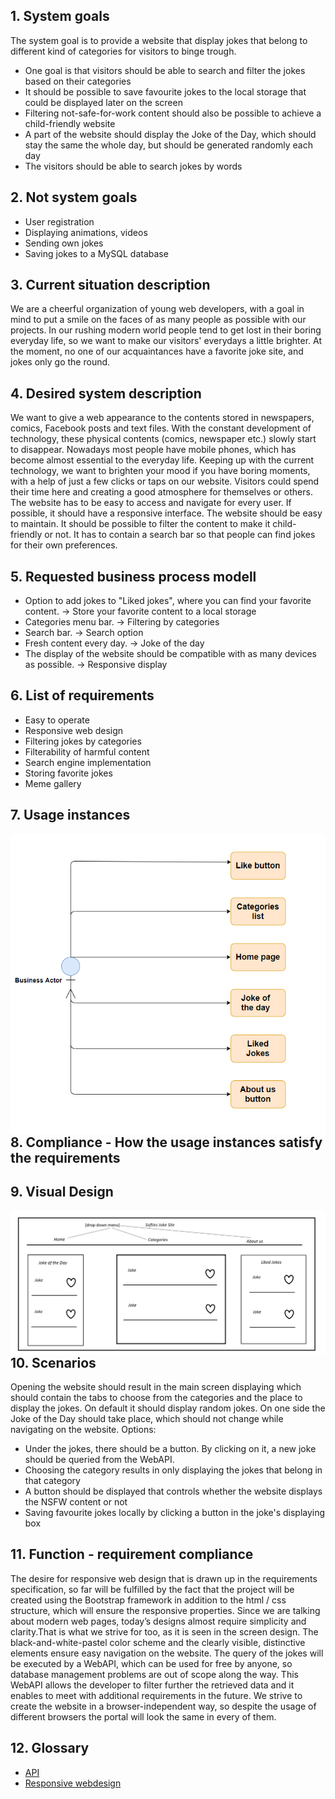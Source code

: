 ## 1. System goals
The system goal is to provide a website that display jokes that belong to different kind of categories for visitors to binge trough.
* One goal is that visitors should be able to search and filter the jokes based on their categories
* It should be possible to save favourite jokes to the local storage that could be displayed later on the screen
* Filtering not-safe-for-work content should also be possible to achieve a child-friendly website
* A part of the website should display the Joke of the Day, which should stay the same the whole day, but should be generated randomly each day
* The visitors should be able to search jokes by words

## 2. Not system goals
* User registration
* Displaying animations, videos 
* Sending own jokes
* Saving jokes to a MySQL database

## 3. Current situation description
We are a cheerful organization of young web developers, with a goal in mind to put a smile on the faces of as many people as possible with our projects. In our rushing modern world people tend to get lost in their boring everyday life, so we want to make our visitors' everydays a little brighter. At the moment, no one of our acquaintances have a favorite joke site, and jokes only go the round. 

## 4. Desired system description
We want to give a web appearance to the contents stored in newspapers, comics, Facebook posts and text files. With the constant development of technology, these physical contents (comics, newspaper etc.) slowly start to disappear. Nowadays most people have mobile phones, which has become almost essential to the everyday life. Keeping up with the current technology, we want to brighten your mood if you have boring moments, with a help of just a few clicks or taps on our website. Visitors could spend their time here and creating a good atmosphere for themselves or others. The website has to be easy to access and navigate for every user. If possible, it should have a responsive interface. The website should be easy to maintain. It should be possible to filter the content to make it child-friendly or not. It has to contain a search bar so that people can find jokes for their own preferences.

## 5. Requested business process modell
* Option to add jokes to "Liked jokes", where you can find your favorite content. → Store your favorite content to a local storage
* Categories menu bar. → Filtering by categories
* Search bar. → Search option
* Fresh content every day. → Joke of the day
* The display of the website should be compatible with as many devices as possible. → Responsive display 

## 6. List of requirements
*   Easy to operate
*   Responsive web design
*   Filtering jokes by categories
*   Filterability of harmful content
*   Search engine implementation
*   Storing favorite jokes
*   Meme gallery
## 7. Usage instances
<img src="img/Usage Instances.png"
     alt="Usage Instances UML"
     style="float: left; margin-right: 10px;" />

## 8. Compliance - How the usage instances satisfy the requirements


## 9. Visual Design
<img src="img/visual design.png"
     alt="Visual Design"
     style="float: left; margin-right: 10px;" />

## 10. Scenarios
Opening the website should result in the main screen displaying which should contain the tabs to choose from the categories and the place to display the jokes. On default it should display random jokes. On one side the Joke of the Day should take place, which should not change while navigating on the website.
Options:
* Under the jokes, there should be a button. By clicking on it, a new joke should be queried from the WebAPI.
* Choosing the category results in only displaying the jokes that belong in that category
* A button should be displayed that controls whether the website displays the NSFW content or not
* Saving favourite jokes locally by clicking a button in the joke's displaying box

## 11. Function - requirement compliance
The desire for responsive web design that is drawn up in the requirements specification, so far will be fulfilled by the fact that the project will be created using the Bootstrap framework in addition to the html / css structure, which will ensure the responsive properties. Since we are talking about modern web pages, today’s designs almost require simplicity and clarity.That is what we strive for too, as it is seen in the screen design. The black-and-white-pastel color scheme and the clearly visible, distinctive elements ensure easy navigation on the website. The query of the jokes will be executed by a WebAPI, which can be used for free by anyone, so database management problems are out of scope along the way. This WebAPI allows the developer to filter further the retrieved data and it enables to meet with additional requirements in the future. We strive to create the website in a browser-independent way, so despite the usage of different browsers the portal will look the same in every of them.

## 12. Glossary
* [API](https://en.wikipedia.org/wiki/Web_API)
* [Responsive webdesign](https://en.wikipedia.org/wiki/Responsive_web_design)
